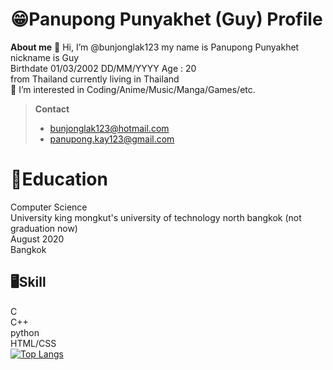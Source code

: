 # 😁Panupong Punyakhet (Guy) Profile
**About me**
👋 Hi, I’m @bunjonglak123 my name is Panupong Punyakhet nickname is Guy <br />
Birthdate 01/03/2002 DD/MM/YYYY    Age : 20 <br />from Thailand currently living in Thailand
<br /> 👀 I’m interested in Coding/Anime/Music/Manga/Games/etc.

> **Contact** 
> - bunjonglak123@hotmail.com 
> - panupong.kay123@gmail.com

# 📖Education

Computer Science<br />
University king mongkut's university of technology north bangkok (not graduation now)<br />
August 2020<br />
Bangkok<br />

## 🖥Skill
C<br />
C++<br />
python<br />
HTML/CSS<br />
[![Top Langs](https://github-readme-stats.vercel.app/api/top-langs/?username=bunjonglak123&layout=compact)](https://github.com/anuraghazra/github-readme-stats)
